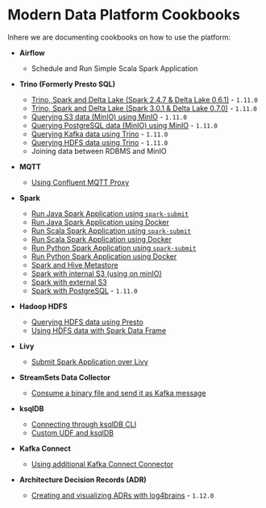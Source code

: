 # Modern Data Platform Cookbooks

Inhere we are documenting cookbooks on how to use the platform:

 * **Airflow**
   * Schedule and Run Simple Scala Spark Application

 * **Trino (Formerly Presto SQL)**
   * [Trino, Spark and Delta Lake (Spark 2.4.7 & Delta Lake 0.6.1)](./recipes/delta-lake-and-trino-spark2.4/) - `1.11.0`
   * [Trino, Spark and Delta Lake (Spark 3.0.1 & Delta Lake 0.7.0)](./recipes/delta-lake-and-trino-spark3.0/) - `1.11.0`
   * [Querying S3 data (MinIO) using MinIO](./recipes/querying-minio-with-trino/) - `1.11.0`
   * [Querying PostgreSQL data (MinIO) using MinIO](./recipes/querying-postgresql-with-trino/) - `1.11.0`
   * [Querying Kafka data using Trino](./recipes/querying-kafka-with-trino/) - `1.11.0` 
   * [Querying HDFS data using Trino](./recipes/querying-hdfs-with-presto/) - `1.11.0`
   * Joining data between RDBMS and MinIO

 * **MQTT**
   * [Using Confluent MQTT Proxy](./recipes/using-mqtt-proxy/)

 * **Spark**
   * [Run Java Spark Application using `spark-submit`](./recipes/run-spark-simple-app-java-submit)
   * [Run Java Spark Application using Docker](./recipes/run-spark-simple-app-java-docker)
   * [Run Scala Spark Application using `spark-submit`](./recipes/run-spark-simple-app-scala-submit)
   * [Run Scala Spark Application using Docker](./recipes/run-spark-simple-app-scala-docker)
   * [Run Python Spark Application using `spark-submit`](./recipes/run-spark-simple-app-python-submit)
   * [Run Python Spark Application using Docker](./recipes/run-spark-simple-app-python-docker)   
   * [Spark and Hive Metastore](./recipes/spark-and-hive-metastore/)
   * [Spark with internal S3 (using on minIO)](./recipes/spark-with-internal-s3)
   * [Spark with external S3](./recipes/spark-with-external-s3)
   * [Spark with PostgreSQL](./recipes/spark-with-postgresql) - `1.11.0`

 * **Hadoop HDFS**
   * [Querying HDFS data using Presto](./recipes/querying-hdfs-with-presto/)
   * [Using HDFS data with Spark Data Frame](./recipes/using-hdfs-with-spark/)
 
 * **Livy**
   * [Submit Spark Application over Livy](./recipes/run-spark-simple-app-scala-livy)

 * **StreamSets Data Collector**
   * [Consume a binary file and send it as Kafka message](./recipes/streamsets-binary-file-to-kafka) 

 * **ksqlDB**
   * [Connecting through ksqlDB CLI](./recipes/connecting-through-ksqldb-cli)    
   * [Custom UDF and ksqlDB](./recipes/custom-udf-and-ksqldb)    

 * **Kafka Connect**
   * [Using additional Kafka Connect Connector](./recipes/using-additional-kafka-connect-connector)    

 * **Architecture Decision Records (ADR)**
   * [Creating and visualizing ADRs with log4brains](./recipes/creating-adr-with-log4brains) - `1.12.0`    

